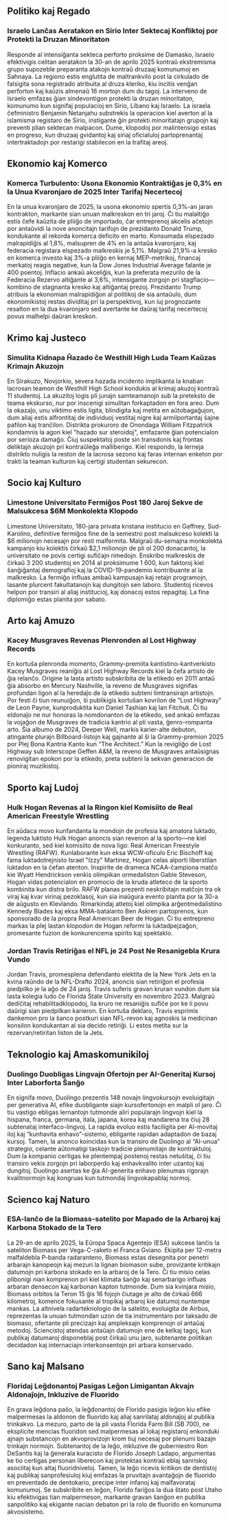 ## Politiko kaj Regado

### Israelo Lanĉas Aeratakon en Sirio Inter Sektecaj Konfliktoj por Protekti la Druzan Minoritaton

Responde al intensiĝanta sekteca perforto proksime de Damasko, Israelo efektivigis celitan aeratakon la 30-an de aprilo 2025 kontraŭ ekstremisma grupo supozeble preparanta atakojn kontraŭ druzaaj komunumoj en Sahnaya. La regiono estis englutita de maltrankvilo post la cirkulado de falsigita sona registrado atribuita al druza kleriko, kiu incitis venĝan perforton kaj kaŭzis almenaŭ 16 mortojn dum du tagoj. La interveno de Israelo emfazas ĝian sindevontigon protekti la druzan minoritaton, komunumo kun signifaj populacioj en Sirio, Libano kaj Israelo. La israela ĉefministro Benjamin Netanjahu substrekis la operacion kiel averton al la islamisma registaro de Sirio, instigante ĝin protekti minoritatajn grupojn kaj preventi plian sektecan malpacon. Dume, klopodoj por malintensigo estas en progreso, kun druzaaj gvidantoj kaj siriaj oficialuloj partoprenantaj intertraktadojn por restarigi stabilecon en la trafitaj areoj.

## Ekonomio kaj Komerco

### Komerca Turbulento: Usona Ekonomio Kontraktiĝas je 0,3% en la Unua Kvaronjaro de 2025 Inter Tarifaj Necertecoj

En la unua kvaronjaro de 2025, la usona ekonomio spertis 0,3%-an jaran kontrakton, markante sian unuan malkreskon en tri jaroj. Ĉi tiu malaltiĝo estis ĉefe kaŭzita de pliiĝo de importado, ĉar entreprenoj akcelis aĉetojn por antaŭvidi la nove anoncitajn tarifojn de prezidanto Donald Trump, kondukante al rekorda komerca deficito en marto. Konsumada elspezado malrapidiĝis al 1,8%, malsupren de 4% en la antaŭa kvaronjaro, kaj federacia registara elspezado malkreskis je 5,1%. Malgraŭ 21,9%-a kresko en komerca investo kaj 3%-a pliiĝo en kernaj MEP-metrikoj, financaj merkatoj reagis negative, kun la Dow Jones Industrial Average falante je 400 poentoj. Inflacio ankaŭ akceliĝis, kun la preferata mezurilo de la Federacia Rezervo altiĝante al 3,6%, intensigante zorgojn pri stagflacio—kombino de stagnanta kresko kaj altiĝantaj prezoj. Prezidanto Trump atribuis la ekonomian malrapidiĝon al politikoj de sia antaŭulo, dum ekonomikistoj restas dividitaj pri la perspektivoj, kun iuj prognozante resalton en la dua kvaronjaro sed avertante ke daŭraj tarifaj necertecoj povus malhelpi daŭran kreskon.

## Krimo kaj Justeco

### Simulita Kidnapa Ĥazado ĉe Westhill High Luda Team Kaŭzas Krimajn Akuzojn

En Sirakuzo, Novjorkio, severa hazada incidento implikanta la knaban lacrosan teamon de Westhill High School kondukis al krimaj akuzoj kontraŭ 11 studentoj. La akuzitoj logis pli junajn samteamanojn sub la preteksto de teama ekskurso, nur por inscenigi simulitan forkaptadon en fora areo. Dum la okazaĵo, unu viktimo estis ligita, blindigita kaj metita en aŭtobagaĝujon, dum aliaj estis alfrontitaj de individuoj vestitaj nigre kaj armilportantaj ŝajne pafilon kaj tranĉilon. Distrikta prokuroro de Onondaga William Fitzpatrick kondamnis la agon kiel "hazado sur steroidoj", emfazante ĝian potencialon por serioza damaĝo. Ĉiuj suspektatoj poste sin transdonis kaj frontas deliktajn akuzojn pri kontraŭleĝa malliberigo. Kiel respondo, la lerneja distrikto nuligis la reston de la lacrosa sezono kaj faras internan enketon por trakti la teaman kulturon kaj certigi studentan sekurecon.

## Socio kaj Kulturo

### Limestone Universitato Fermiĝos Post 180 Jaroj Sekve de Malsukcesa $6M Monkolekta Klopodo

Limestone Universitato, 180-jara privata kristana institucio en Gaffney, Sud-Karolino, definitive fermiĝos fine de la semestro post malsukceso kolekti la $6 milionojn necesajn por resti malfermita. Malgraŭ du-semajna monkolekta kampanjo kiu kolektis ĉirkaŭ $2,1 milionojn de pli ol 200 donacantoj, la universitato ne povis certigi sufiĉajn rimedojn. Enskribo malkreskis de ĉirkaŭ 3 200 studentoj en 2014 al proksimume 1 600, kun faktoroj kiel ŝanĝiĝantaj demografioj kaj la COVID-19-pandemio kontribuante al la malkresko. La fermiĝo influas ambaŭ kampusajn kaj retajn programojn, lasante plurcent fakultatanojn kaj dungitojn sen laboro. Studentoj ricevos helpon por transiri al aliaj institucioj, kaj donacoj estos repagitaj. La fina diplomiĝo estas planita por sabato.

## Arto kaj Amuzo

### Kacey Musgraves Revenas Plenronden al Lost Highway Records

En kortuŝa plenronda momento, Grammy-premiita kantistino-kantverkisto Kacey Musgraves reaniĝis al Lost Highway Records kiel la ĉefa artisto de ĝia relanĉo. Origine la lasta artisto subskribita de la etikedo en 2011 antaŭ ĝia absorbo en Mercury Nashville, la reveno de Musgraves signifas profundan ligon al la heredaĵo de la etikedo subteni limtransirajn artistojn. Por festi ĉi tiun reunuiĝon, ŝi publikigis kortuŝan kovrilon de “Lost Highway” de Leon Payne, kunproduktita kun Daniel Tashian kaj Ian Fitchuk. Ĉi tiu eldonaĵo ne nur honoras la nomdonanton de la etikedo, sed ankaŭ emfazas la vojaĝon de Musgraves de tradicia kantrio al pli vasta, ĝenro-rompanta arto. Ŝia albumo de 2024, Deeper Well, markis karier-alte debuton, atingante plurajn Billboard-listojn kaj gajnante al ŝi la Grammy-premion 2025 por Plej Bona Kantria Kanto kun “The Architect.” Kun la revigliĝo de Lost Highway sub Interscope Geffen A&M, la reveno de Musgraves antaŭsignas renovigitan epokon por la etikedo, preta subteni la sekvan generacion de pioniraj muzikistoj.

## Sporto kaj Ludoj

### Hulk Hogan Revenas al la Ringon kiel Komisiito de Real American Freestyle Wrestling

En aŭdaca movo kunfandanta la mondojn de profesia kaj amatora luktado, legenda luktisto Hulk Hogan anoncis sian revenon al la sporto—ne kiel konkuranto, sed kiel komisiito de nova ligo: Real American Freestyle Wrestling (RAFW). Kunlaborante kun eksa WCW-oficulo Eric Bischoff kaj fama luktadotrejnisto Israel "Izzy" Martinez, Hogan celas alporti liberstilan luktadon en la ĉefan atenton. Inspirite de drameca NCAA-ĉampiona matĉo kie Wyatt Hendrickson venkis olimpikan ormedaliston Gable Steveson, Hogan vidas potencialon en promocio de la kruda atleteco de la sporto kombinita kun distra brilo. RAFW planas prezenti neskribitajn matĉojn tra ok viraj kaj kvar virinaj pezoklasoj, kun sia inaŭgura evento planita por la 30-a de aŭgusto en Klevlando. Rimarkindaj atletoj kiel olimpika arĝentmedalistino Kennedy Blades kaj eksa MMA-batalanto Ben Askren partoprenos, kun sponsorado de la propra Real American Beer de Hogan. Ĉi tiu entrepreno markas la plej lastan klopodon de Hogan reformi la luktadpejzaĝon, promesante fuzion de konkurencema spirito kaj spektaklo.

### Jordan Travis Retiriĝas el NFL je 24 Post Ne Resanigebla Krura Vundo

Jordan Travis, promesplena defendanto elektita de la New York Jets en la kvina raŭndo de la NFL-Drafto 2024, anoncis sian retiriĝon el profesia piedpilko je la aĝo de 24 jaroj. Travis suferis gravan kruran vundon dum sia lasta kolegia ludo ĉe Florida State University en novembro 2023. Malgraŭ dediĉitaj rehabilitadklopodoj, lia kruro ne resaniĝis sufiĉe por ke li povu daŭrigi sian piedpilkan karieron. En kortuŝa deklaro, Travis esprimis dankemon pro la ŝanco postkuri sian NFL-revon kaj agnoskis la medicinan konsilon kondukantan al sia decido retiriĝi. Li estos metita sur la rezervan/retiritan liston de la Jets.

## Teknologio kaj Amaskomunikiloj

### Duolingo Duobligas Lingvajn Ofertojn per AI-Generitaj Kursoj Inter Laborforta Ŝanĝo

En signifa movo, Duolingo prezentis 148 novajn lingvokursojn evoluigitajn per generativa AI, efike duobligante siajn kursofertonojn en malpli ol jaro. Ĉi tiu vastigo ebligas lernantojn tutmonde aliri popularajn lingvojn kiel la hispana, franca, germana, itala, japana, korea kaj mandarena tra ĉiuj 28 subtenataj interfaco-lingvoj. La rapida evoluo estis faciligita per AI-movitaj iloj kaj “kunhavita enhavo”-sistemo, ebligante rapidan adaptadon de bazaj kursoj. Tamen, la anonco koincidas kun la transiro de Duolingo al “AI-unua” strategio, celante aŭtomatigi taskojn tradicie plenumitajn de kontraktuloj. Dum la kompanio certigas ke plentempaj postenoj restas netuŝitaj, ĉi tiu transiro vekis zorgojn pri laborperdo kaj enhavkvalito inter uzantoj kaj dungitoj. Duolingo asertas ke ĝia AI-generita enhavo plenumas rigorajn kvalitnormojn kaj kongruas kun tutmondaj lingvokapablaj normoj.

## Scienco kaj Naturo

### ESA-lanĉo de la Biomass-satelito por Mapado de la Arbaroj kaj Karbona Stokado de la Tero

La 29-an de aprilo 2025, la Eŭropa Spaca Agentejo (ESA) sukcese lanĉis la sateliton Biomass per Vega-C-raketo el Franca Gviano. Ekipita per 12-metra malfaldebla P-banda radaranteno, Biomass estas desegnita por penetri arbarajn kanopeojn kaj mezuri la lignan biomason sube, provizante kritikajn datumojn pri karbona stokado en la arbaroj de la Tero. Ĉi tiu misio celas plibonigi nian komprenon pri kiel klimata ŝanĝo kaj senarbarigo influas arbaran densecon kaj karbonan kapton tutmonde. Dum sia kvinjara misio, Biomass orbitos la Teron 15 ĝis 16 fojojn ĉiutage je alto de ĉirkaŭ 666 kilometroj, komence fokusante al tropikaj arbaroj kie datumoj nuntempe mankas. La altnivela radarteknologio de la satelito, evoluigita de Airbus, reprezentas la unuan tutmondan uzon de tia instrumentaro por taksado de biomaso, ofertante pli precizajn kaj ampleksajn komprenojn ol antaŭaj metodoj. Sciencistoj atendas antaŭajn datumojn ene de kelkaj tagoj, kun publikaj datumaroj disponeblaj post ĉirkaŭ unu jaro, subtenante politikan decidadon kaj internaciajn interkonsentojn pri arbara konservado.

## Sano kaj Malsano

### Floridaj Leĝdonantoj Pasigas Leĝon Limigantan Akvajn Aldonaĵojn, Inkluzive de Fluorido

En grava leĝdona paŝo, la leĝdonantoj de Florido pasigis leĝon kiu efike malpermesas la aldonon de fluorido kaj aliaj sanrilataj aldonaĵoj al publika trinkakvo. La mezuro, parto de la pli vasta Florida Farm Bill (SB 700), ne eksplicite mencias fluoridon sed malpermesas al lokaj registaroj enkonduki ajnajn substancojn en akvoprovizojn krom tiuj necesaj por plenumi bazajn trinkajn normojn. Subtenantoj de la leĝo, inkluzive de guberniestro Ron DeSantis kaj la ĝenerala kuracisto de Florido Joseph Ladapo, argumentas ke tio certigas personan liberecon kaj protektas kontraŭ eblaj sanriskoj asociitaj kun altaj fluoridniveloj. Tamen, la leĝo ricevis kritikon de dentistoj kaj publikaj sanprofesiuloj kiuj emfazas la pruvitajn avantaĝojn de fluorido en preventado de dentokario, precipe inter infanoj kaj malfavorataj komunumoj. Se subskribite en leĝon, Florido fariĝos la dua ŝtato post Utaho kiu efektivigas tian malpermeson, markante gravan ŝanĝon en publika sanpolitiko kaj ekigante nacian debaton pri la rolo de fluorido en komunuma akvosistemo.
